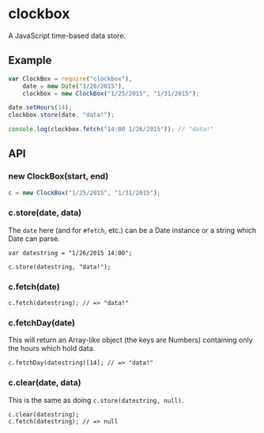 # clockbox

A JavaScript time-based data store.

## Example

```js
var ClockBox = require("clockbox"),
    date = new Date("1/26/2015"),
    clockbox = new ClockBox("1/25/2015", "1/31/2015");

date.setHours(14);
clockbox.store(date, "data!");

console.log(clockbox.fetch("14:00 1/26/2015")); // "data!"
```


## API

### new ClockBox(start, end)

```js
c = new ClockBox("1/25/2015", "1/31/2015");
```


### c.store(date, data)

The `date` here (and for `#fetch`, etc.) can be a Date instance or a string
which Date can parse.

```
var datestring = "1/26/2015 14:00";

c.store(datestring, "data!");
```


### c.fetch(date)

```
c.fetch(datestring); // => "data!"
```


### c.fetchDay(date)

This will return an Array-like object (the keys are Numbers) containing only
the hours which hold data.

```
c.fetchDay(datestring)[14]; // => "data!"
```


### c.clear(date, data)

This is the same as doing `c.store(datestring, null)`.

```
c.clear(datestring);
c.fetch(datestring); // => null
```
